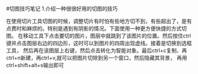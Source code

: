 #切图技巧笔记
1.介绍一种很很好用的切图的技巧

在使用切片工具切图的时候，调整切片有时怕有些地方切不到，有些超出了，是有点费时和麻烦的。特别是遇到有阴影的情况。下面使用一种更方便快捷的方式切图。
在移动工具下点击要切的图片，图层中就跳到了该图片的位置。然后按住ctrl键并点击图层右边的四边形，这时可以到图片的四周出现虚线。接着是切换到选框工具，
然后再在该图层上右键，然后点击转化为智能对象。最后ctrl+c复制、再ctrl+n新建，再ctrl+v,就可以把图片切除到另一个窗口，然后隐藏其背景，
再用ctrl+shift+alt+s输出即可




